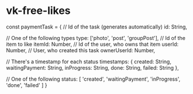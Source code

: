 # vk-free-likes

const paymentTask = {
  // Id of the task (generates automatically)
  id: String,

  // One of the following types
  type: ['photo', 'post', 'groupPost'],
  // Id of the item to like
  itemId: Number,
  // Id of the user, who owns that item
  userId: Number,
  // User, who created this task
  ownerUserId: Number,

  // There's a timestamp for each status
  timestamps: {
    created: String,
    waitingPayment: String,
    inProgress: String,
    done: String,
    failed: String
  },

  // One of the following
  status: [
    'created',
    'waitingPayment',
    'inProgress',
    'done',
    'failed'
  ]
}